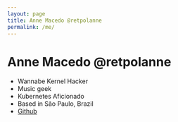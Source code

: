 ```yaml
---
layout: page
title: Anne Macedo @retpolanne
permalink: /me/
---
```


# Anne Macedo @retpolanne

- Wannabe Kernel Hacker
- Music geek
- Kubernetes Aficionado
- Based in São Paulo, Brazil
- [Github](https://github.com/retpolanne)
